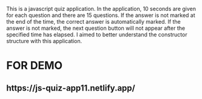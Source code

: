 This is a javascript quiz application. In the application, 10 seconds are given for each question and there are 15 questions. If the answer is not marked at the end of the time, the correct answer is automatically marked. If the answer is not marked, the next question button will not appear after the specified time has elapsed. I aimed to better understand the constructor structure with this application.

<h1>FOR DEMO</h1>
<h2>https://js-quiz-app11.netlify.app/</h2>

